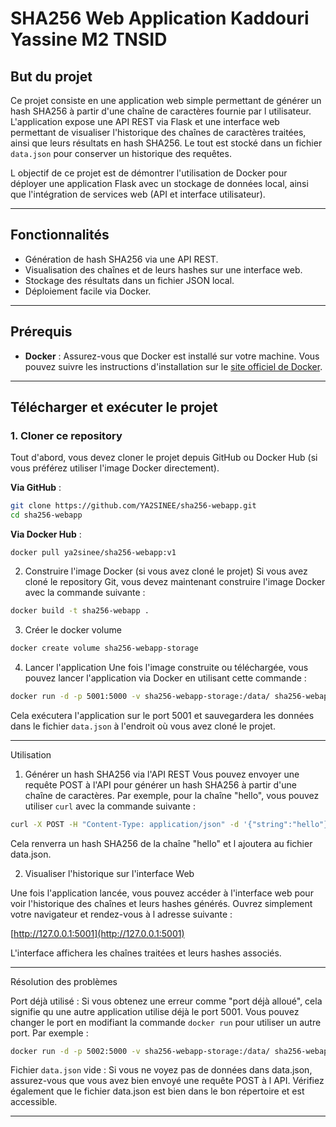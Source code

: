 # SHA256 Web Application Kaddouri Yassine M2 TNSID

## But du projet

Ce projet consiste en une application web simple permettant de générer un hash SHA256 à partir d'une chaîne de caractères fournie par l utilisateur. L'application expose une API REST via Flask et une interface web permettant de visualiser l'historique des chaînes de caractères traitées, ainsi que leurs résultats en hash SHA256. Le tout est stocké dans un fichier `data.json` pour conserver un historique des requêtes.

L objectif de ce projet est de démontrer l'utilisation de Docker pour déployer une application Flask avec un stockage de données local, ainsi que l'intégration de services web (API et interface utilisateur).

---

## Fonctionnalités

- Génération de hash SHA256 via une API REST.
- Visualisation des chaînes et de leurs hashes sur une interface web.
- Stockage des résultats dans un fichier JSON local.
- Déploiement facile via Docker.

---

## Prérequis

- **Docker** : Assurez-vous que Docker est installé sur votre machine. Vous pouvez suivre les instructions d'installation sur le [site officiel de Docker](https://docs.docker.com/get-docker/).

---

## Télécharger et exécuter le projet

### 1. Cloner ce repository

Tout d'abord, vous devez cloner le projet depuis GitHub ou Docker Hub (si vous préférez utiliser l'image Docker directement).

**Via GitHub** :

```bash
git clone https://github.com/YA2SINEE/sha256-webapp.git
cd sha256-webapp
```

**Via Docker Hub** :

```
docker pull ya2sinee/sha256-webapp:v1
```

2. Construire l'image Docker (si vous avez cloné le projet)
Si vous avez cloné le repository Git, vous devez maintenant construire l'image Docker avec la commande suivante :

```bash
docker build -t sha256-webapp .
```

3. Créer le docker volume

```bash
docker create volume sha256-webapp-storage
```

4. Lancer l'application
Une fois l'image construite ou téléchargée, vous pouvez lancer l'application via Docker en utilisant cette commande :
```bash
docker run -d -p 5001:5000 -v sha256-webapp-storage:/data/ sha256-webapp
```

Cela exécutera l'application sur le port 5001 et sauvegardera les données dans le fichier `data.json` à l'endroit où vous avez cloné le projet.

---

Utilisation

1. Générer un hash SHA256 via l'API REST
Vous pouvez envoyer une requête POST à l'API pour générer un hash SHA256 à partir d'une chaîne de caractères. Par exemple, pour la chaîne "hello", vous pouvez utiliser `curl` avec la commande suivante :

```bash
curl -X POST -H "Content-Type: application/json" -d '{"string":"hello"}' http://localhost:5001/hash
```

Cela renverra un hash SHA256 de la chaîne "hello" et l ajoutera au fichier data.json.

2. Visualiser l'historique sur l'interface Web

Une fois l'application lancée, vous pouvez accéder à l'interface web pour voir l'historique des chaînes et leurs hashes générés. Ouvrez simplement votre navigateur et rendez-vous à l adresse suivante :

[http://127.0.0.1:5001](http://127.0.0.1:5001)

L'interface affichera les chaînes traitées et leurs hashes associés.

---

Résolution des problèmes

Port déjà utilisé : Si vous obtenez une erreur comme "port déjà alloué", cela signifie qu une autre application utilise déjà le port 5001. Vous pouvez changer le port en modifiant la commande `docker run` pour utiliser un autre port. 
Par exemple :
```bash
docker run -d -p 5002:5000 -v sha256-webapp-storage:/data/ sha256-webapp
```

Fichier `data.json` vide : Si vous ne voyez pas de données dans data.json, assurez-vous que vous avez bien envoyé une requête POST à l API. Vérifiez également que le fichier data.json est bien dans le bon répertoire et est accessible.

---
